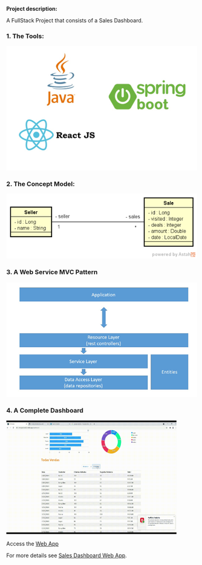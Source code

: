 **Project description:** 

A FullStack Project that consists of a Sales Dashboard.

### 1. The Tools:

<img src="https://github.com/vitorstabile/vitorstabile.github.io/blob/master/images/dsvendas-sds3/java-spring-reactjs.jpg?raw=true"/>

### 2. The Concept Model:

<img src="https://github.com/vitorstabile/vitorstabile.github.io/blob/master/images/dsvendas-sds3/concept-model-dsvendas.png?raw=true"/> 

### 3. A Web Service MVC Pattern

<img src="https://github.com/vitorstabile/vitorstabile.github.io/blob/master/images/dsvendas-sds3/logical-layer-rest.png?raw=true"/>

### 4. A Complete Dashboard

<img src="https://github.com/vitorstabile/vitorstabile.github.io/blob/master/images/dsvendas-sds3/DS_vendas-2.gif?raw=true" width=450 height=300/> 

Access the [Web App](https://vitorgarciasds3.netlify.app/)

For more details see [Sales Dashboard Web App](https://github.com/vitorstabile/dsvendas-sds3).
